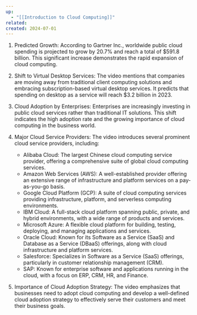 ```yaml
---
up:
  - "[[Introduction to Cloud Computing]]"
related: 
created: 2024-07-01
---
```


1. Predicted Growth: According to Gartner Inc., worldwide public cloud spending is projected to grow by 20.7% and reach a total of $591.8 billion. This significant increase demonstrates the rapid expansion of cloud computing.
    
2. Shift to Virtual Desktop Services: The video mentions that companies are moving away from traditional client computing solutions and embracing subscription-based virtual desktop services. It predicts that spending on desktop as a service will reach $3.2 billion in 2023.
    
3. Cloud Adoption by Enterprises: Enterprises are increasingly investing in public cloud services rather than traditional IT solutions. This shift indicates the high adoption rate and the growing importance of cloud computing in the business world.
    
4. Major Cloud Service Providers: The video introduces several prominent cloud service providers, including:
    
    - Alibaba Cloud: The largest Chinese cloud computing service provider, offering a comprehensive suite of global cloud computing services.
    - Amazon Web Services (AWS): A well-established provider offering an extensive range of infrastructure and platform services on a pay-as-you-go basis.
    - Google Cloud Platform (GCP): A suite of cloud computing services providing infrastructure, platform, and serverless computing environments.
    - IBM Cloud: A full-stack cloud platform spanning public, private, and hybrid environments, with a wide range of products and services.
    - Microsoft Azure: A flexible cloud platform for building, testing, deploying, and managing applications and services.
    - Oracle Cloud: Known for its Software as a Service (SaaS) and Database as a Service (DBaaS) offerings, along with cloud infrastructure and platform services.
    - Salesforce: Specializes in Software as a Service (SaaS) offerings, particularly in customer relationship management (CRM).
    - SAP: Known for enterprise software and applications running in the cloud, with a focus on ERP, CRM, HR, and Finance.
5. Importance of Cloud Adoption Strategy: The video emphasizes that businesses need to adopt cloud computing and develop a well-defined cloud adoption strategy to effectively serve their customers and meet their business goals.